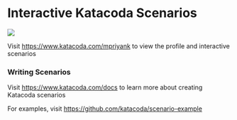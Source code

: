 # Interactive Katacoda Scenarios

[![](http://shields.katacoda.com/katacoda/mpriyank/count.svg)](https://www.katacoda.com/mpriyank "Get your profile on Katacoda.com")

Visit https://www.katacoda.com/mpriyank to view the profile and interactive scenarios

### Writing Scenarios
Visit https://www.katacoda.com/docs to learn more about creating Katacoda scenarios

For examples, visit https://github.com/katacoda/scenario-example
